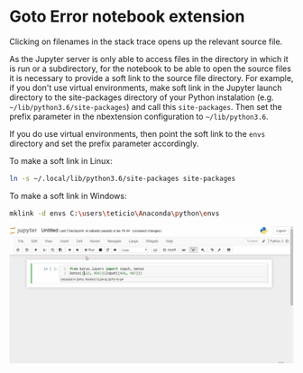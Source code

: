 # Goto Error notebook extension

Clicking on filenames in the stack trace opens up the relevant source file.

As the Jupyter server is only able to access files in the directory in which it is run or a subdirectory, for the notebook to be able to open the source files it is necessary to provide a soft link to the source file directory. For example, if you don't use virtual environments, make soft link in the Jupyter launch directory to the site-packages directory of your Python instalation (e.g. ```~/lib/python3.6/site-packages```) and call this ```site-packages```. Then set the prefix parameter in the nbextension configuration to ```~/lib/python3.6```. 

If you do use virtual environments, then point the soft link to the ```envs``` directory and set the prefix parameter accordingly.

To make a soft link in Linux:

```bash
ln -s ~/.local/lib/python3.6/site-packages site-packages
```

To make a soft link in Windows:

```bash
mklink -d envs C:\users\teticio\Anaconda\python\envs
```

![demo](demo.gif)
